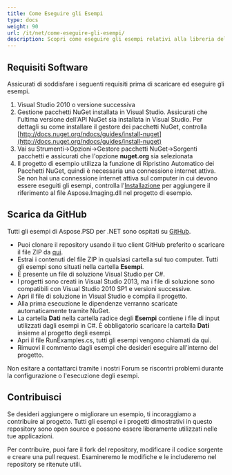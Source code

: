 ```yaml
---
title: Come Eseguire gli Esempi
type: docs
weight: 90
url: /it/net/come-eseguire-gli-esempi/
description: Scopri come eseguire gli esempi relativi alla libreria del formato file PSD ospitati su GitHub.
---
```


## **Requisiti Software**
Assicurati di soddisfare i seguenti requisiti prima di scaricare ed eseguire gli esempi.

1. Visual Studio 2010 o versione successiva
1. Gestione pacchetti NuGet installata in Visual Studio. Assicurati che l'ultima versione dell'API NuGet sia installata in Visual Studio. Per dettagli su come installare il gestore dei pacchetti NuGet, controlla [http://docs.nuget.org/ndocs/guides/install-nuget](http://docs.nuget.org/ndocs/guides/install-nuget)
1. Vai su Strumenti->Opzioni->Gestore pacchetti NuGet->Sorgenti pacchetti e assicurati che l'opzione **nuget.org** sia selezionata
1. Il progetto di esempio utilizza la funzione di Ripristino Automatico dei Pacchetti NuGet, quindi è necessaria una connessione internet attiva. Se non hai una connessione internet attiva sul computer in cui devono essere eseguiti gli esempi, controlla l'[Installazione](/psd/it/net/installazione/) per aggiungere il riferimento al file Aspose.Imaging.dll nel progetto di esempio.

## **Scarica da GitHub**
Tutti gli esempi di Aspose.PSD per .NET sono ospitati su [GitHub](https://github.com/aspose-psd/Aspose.PSD-for-.NET).

- Puoi clonare il repository usando il tuo client GitHub preferito o scaricare il file ZIP da [qui](https://github.com/aspose-psd/Aspose.PSD-for-.NET/archive/master.zip).
- Estrai i contenuti del file ZIP in qualsiasi cartella sul tuo computer. Tutti gli esempi sono situati nella cartella **Esempi**.
- È presente un file di soluzione Visual Studio per C#.
- I progetti sono creati in Visual Studio 2013, ma i file di soluzione sono compatibili con Visual Studio 2010 SP1 e versioni successive.
- Apri il file di soluzione in Visual Studio e compila il progetto.
- Alla prima esecuzione le dipendenze verranno scaricate automaticamente tramite NuGet.
- La cartella **Dati** nella cartella radice degli **Esempi** contiene i file di input utilizzati dagli esempi in C#. È obbligatorio scaricare la cartella **Dati** insieme al progetto degli esempi.
- Apri il file RunExamples.cs, tutti gli esempi vengono chiamati da qui.
- Rimuovi il commento dagli esempi che desideri eseguire all'interno del progetto.

Non esitare a contattarci tramite i nostri Forum se riscontri problemi durante la configurazione o l'esecuzione degli esempi.

## **Contribuisci**
Se desideri aggiungere o migliorare un esempio, ti incoraggiamo a contribuire al progetto. Tutti gli esempi e i progetti dimostrativi in questo repository sono open source e possono essere liberamente utilizzati nelle tue applicazioni.

Per contribuire, puoi fare il fork del repository, modificare il codice sorgente e creare una pull request. Esamineremo le modifiche e le includeremo nel repository se ritenute utili.
